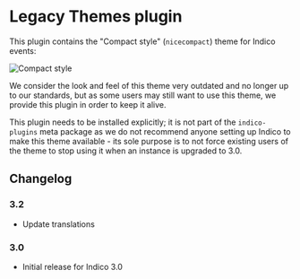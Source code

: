 # Legacy Themes plugin

This plugin contains the "Compact style" (`nicecompact`) theme for Indico events:

![Compact style](https://raw.githubusercontent.com/indico/indico-plugins/master/themes_legacy/theme-nicecompact.png)

We consider the look and feel of this theme very outdated and no longer up to
our standards, but as some users may still want to use this theme, we provide
this plugin in order to keep it alive.

This plugin needs to be installed explicitly; it is not part of the `indico-plugins`
meta package as we do not recommend anyone setting up Indico to make this theme
available - its sole purpose is to not force existing users of the theme to stop
using it when an instance is upgraded to 3.0.

## Changelog

### 3.2

- Update translations

### 3.0

- Initial release for Indico 3.0
